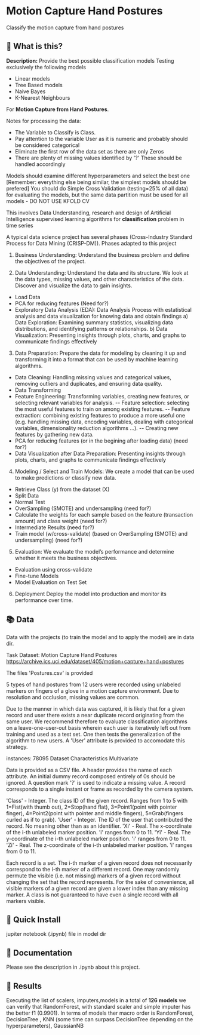 # Motion Capture Hand Postures
Classify  the motion capture from hand postures

  
## 🤔 What is this?
**Description:**  Provide the best possible classification models Testing exclusively the following models

- Linear models
- Tree Based models
- Naive Bayes
- K-Nearest Neighbours

For **Motion Capture from Hand Postures**.

Notes for processing the data:
- The Variable to Classify is Class.
- Pay attention to the variable User as it is numeric and probably should be considered categorical
- Eliminate the first row of the data set as there are only Zeros
- There are plenty of missing values identified by '?' These should be handled accordingly

Models should examine different hyperparameters and select the best one [Remember: everything else being similar, the simplest models should be prefered] You should do Simple Cross Validation (testing=25% of all data) for evaluating the models, but the same data partition must be used for all models - DO NOT USE KFOLD CV

This involves Data Understanding, research and design of Artificial Intelligence supervised learning algorithms for **classification** problem in time series

A typical data science project has several phases (Cross-Industry Standard Process for Data Mining (CRISP-DM)). Phases adapted to this project
1. Business Understanding: Understand the business problem and define the objectives of the project.

2. Data Understanding: Understand the data and its structure. We look at the data types, missing values, and other characteristics of the data. Discover and visualize the data to gain insights.
- Load Data
- PCA for reducing features (Need for?)
- Exploratory Data Analysis (EDA): Data Analysis Process with estatistical analysis and data visualization for knowing data and obtain findings
a) Data Exploration: Examining summary statistics, visualizing data distributions, and identifying patterns or relationships.
b) Data Visualization: Presenting insights through plots, charts, and graphs to communicate findings effectively

3. Data Preparation: Prepare the data for modeling by cleaning it up and transforming it into a format that can be used by machine learning algorithms.  
- Data Cleaning: Handling missing values and categorical values, removing outliers and duplicates, and ensuring data quality.
- Data Transforming
- Feature Engineering: Transforming variables, creating new features, or selecting relevant variables for analysis.
-- Feature selection: selecting the most useful features to train on among existing features. 
-- Feature extraction: combining existing features to produce a more useful one (e.g. handling missing data, encoding variables, dealing with categorical variables, dimensionality reduction algorithms ...). 
-- Creating new features by gathering new data.
- PCA for reducing features (or in the begining after loading data) (need for?)
- Data Visualization after Data Preparation: Presenting insights through plots, charts, and graphs to communicate findings effectively

4. Modeling / Select and Train Models: We create a model that can be used to make predictions or classify new data. 
- Retrieve Class (y) from the dataset (X)
- Split Data
- Normal Test
- OverSampling (SMOTE) and undersampling (need for?)
- Calculate the weights for each sample based on the feature (transaction amount) and class weight (need for?)
- Intermediate Results (need for?)
- Train model (w/cross-validate) (based on OverSampling (SMOTE) and undersampling) (need for?)

5. Evaluation: We evaluate the model’s performance and determine whether it meets the business objectives.
- Evaluation using cross-validate
- Fine-tune Models  
- Model Evaluation on Test Set

6. Deployment Deploy the model into production and monitor its performance over time.


## 📚 Data


Data with the projects (to train the model and to apply the model) are in data dir.
 
Task Dataset: Motion Capture Hand Postures
https://archive.ics.uci.edu/dataset/405/motion+capture+hand+postures

The files 'Postures.csv' is provided

5 types of hand postures from 12 users were recorded using unlabeled markers on fingers of a glove in a motion capture environment. Due to resolution and occlusion, missing values are common.

Due to the manner in which data was captured, it is likely that for a given record and user there exists a near duplicate record originating from the same user. We recommend therefore to evaluate classification algorithms on a leave-one-user-out basis wherein each user is iteratively left out from training and used as a test set. One then tests the generalization of the algorithm to new users. A 'User' attribute is provided to accomodate this strategy. 

instances: 78095
Dataset Characteristics
Multivariate

Data is provided as a CSV file. A header provides the name of each attribute. An initial dummy record composed entirely of 0s should be ignored. A question mark '?' is used to indicate a missing value. A record corresponds to a single instant or frame as recorded by the camera system.

'Class' - Integer. The class ID of the given record. Ranges from 1 to 5 with 1=Fist(with thumb out), 2=Stop(hand flat), 3=Point1(point with pointer finger), 4=Point2(point with pointer and middle fingers), 5=Grab(fingers curled as if to grab).
'User' - Integer. The ID of the user that contributed the record. No meaning other than as an identifier.
'Xi' - Real. The x-coordinate of the i-th unlabeled marker position. 'i' ranges from 0 to 11.
'Yi' - Real. The y-coordinate of the i-th unlabeled marker position. 'i' ranges from 0 to 11.
'Zi' - Real. The z-coordinate of the i-th unlabeled marker position. 'i' ranges from 0 to 11.

Each record is a set. The i-th marker of a given record does not necessarily correspond to the i-th marker of a different record. One may randomly permute the visible (i.e. not missing) markers of a given record without changing the set that the record represents. For the sake of convenience, all visible markers of a given record are given a lower index than any missing marker. A class is not guaranteed to have even a single record with all markers visible.


##  🚀 Quick Install


jupiter notebook (.ipynb) file in model dir


## 📖 Documentation


Please see the description in .ipynb about this project.


##  🚀 Results 


Executing the list of scalers, imputers,models in a total of **126 models**  we can verify that RandomForest, with standard scaler and simple imputer has the better f1 (0.9901). In terms of models ther macro order is RandomForest, DecisionTree , KNN (some time can surpass DecisionTree depending on the hyperparameters), GaussianNB

